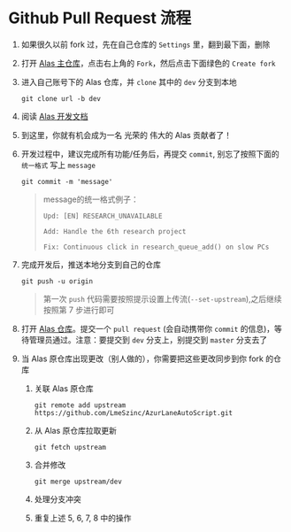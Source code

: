 # Github Pull Request 流程

1. 如果很久以前 fork 过，先在自己仓库的 `Settings` 里，翻到最下面，删除
2. 打开 [Alas 主仓库](https://github.com/LmeSzinc/AzurLaneAutoScript)，点击右上角的 `Fork`，然后点击下面绿色的 `Create fork`
3. 进入自己账号下的 Alas 仓库，并 `clone` 其中的 `dev` 分支到本地

    ```shell
    git clone url -b dev
    ```

4. 阅读 [Alas 开发文档](../develop/index.md)
5. 到这里，你就有机会成为一名 光荣的 伟大的 Alas 贡献者了！
6. 开发过程中，建议完成所有功能/任务后，再提交 `commit`, 别忘了按照下面的 `统一格式` 写上 `message`

    ```shell
    git commit -m 'message'
    ```

    >    message的统一格式例子：
    > 
    >     Upd: [EN] RESEARCH_UNAVAILABLE
    > 
    >     Add: Handle the 6th research project
    > 
    >     Fix: Continuous click in research_queue_add() on slow PCs

7. 完成开发后，推送本地分支到自己的仓库

    ```shell
    git push -u origin
    ```
    > 第一次 `push` 代码需要按照提示设置上传流(`--set-upstream`),之后继续按照第 7 步进行即可

8.  打开 [Alas 仓库](https://github.com/LmeSzinc/AzurLaneAutoScript)。提交一个 `pull request` (会自动携带你 `commit` 的信息)，等待管理员通过。注意：要提交到 `dev` 分支上，别提交到 `master` 分支去了
9.  当 Alas 原仓库出现更改（别人做的），你需要把这些更改同步到你 fork 的仓库
    1. 关联 Alas 原仓库

        ```shell
        git remote add upstream https://github.com/LmeSzinc/AzurLaneAutoScript.git
        ```

    2. 从 Alas 原仓库拉取更新

        ```shell
        git fetch upstream
        ```

    3. 合并修改

        ```shell
        git merge upstream/dev
        ```

    4. 处理分支冲突


    5. 重复上述 5, 6, 7, 8 中的操作
